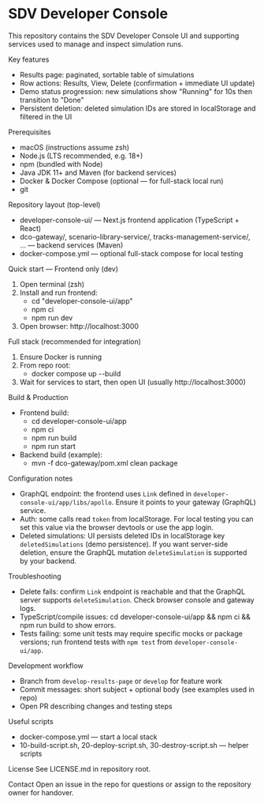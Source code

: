# SDV Developer Console

This repository contains the SDV Developer Console UI and supporting services used to manage and inspect simulation runs.

Key features
- Results page: paginated, sortable table of simulations
- Row actions: Results, View, Delete (confirmation + immediate UI update)
- Demo status progression: new simulations show "Running" for 10s then transition to "Done"
- Persistent deletion: deleted simulation IDs are stored in localStorage and filtered in the UI

Prerequisites
- macOS (instructions assume zsh)
- Node.js (LTS recommended, e.g. 18+)
- npm (bundled with Node)
- Java JDK 11+ and Maven (for backend services)
- Docker & Docker Compose (optional — for full-stack local run)
- git

Repository layout (top-level)
- developer-console-ui/ — Next.js frontend application (TypeScript + React)
- dco-gateway/, scenario-library-service/, tracks-management-service/, ... — backend services (Maven)
- docker-compose.yml — optional full-stack compose for local testing

Quick start — Frontend only (dev)
1. Open terminal (zsh)
2. Install and run frontend:
   - cd "developer-console-ui/app"
   - npm ci
   - npm run dev
3. Open browser: http://localhost:3000

Full stack (recommended for integration)
1. Ensure Docker is running
2. From repo root:
   - docker compose up --build
3. Wait for services to start, then open UI (usually http://localhost:3000)

Build & Production
- Frontend build:
  - cd developer-console-ui/app
  - npm ci
  - npm run build
  - npm run start
- Backend build (example):
  - mvn -f dco-gateway/pom.xml clean package

Configuration notes
- GraphQL endpoint: the frontend uses `Link` defined in `developer-console-ui/app/libs/apollo`. Ensure it points to your gateway (GraphQL) service.
- Auth: some calls read `token` from localStorage. For local testing you can set this value via the browser devtools or use the app login.
- Deleted simulations: UI persists deleted IDs in localStorage key `deletedSimulations` (demo persistence). If you want server-side deletion, ensure the GraphQL mutation `deleteSimulation` is supported by your backend.

Troubleshooting
- Delete fails: confirm `Link` endpoint is reachable and that the GraphQL server supports `deleteSimulation`. Check browser console and gateway logs.
- TypeScript/compile issues: cd developer-console-ui/app && npm ci && npm run build to show errors.
- Tests failing: some unit tests may require specific mocks or package versions; run frontend tests with `npm test` from `developer-console-ui/app`.

Development workflow
- Branch from `develop-results-page` or `develop` for feature work
- Commit messages: short subject + optional body (see examples used in repo)
- Open PR describing changes and testing steps

Useful scripts
- docker-compose.yml — start a local stack
- 10-build-script.sh, 20-deploy-script.sh, 30-destroy-script.sh — helper scripts

License
See LICENSE.md in repository root.

Contact
Open an issue in the repo for questions or assign to the repository owner for handover.

